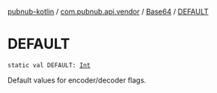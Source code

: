 [pubnub-kotlin](../../index.md) / [com.pubnub.api.vendor](../index.md) / [Base64](index.md) / [DEFAULT](./-d-e-f-a-u-l-t.md)

# DEFAULT

`static val DEFAULT: `[`Int`](https://kotlinlang.org/api/latest/jvm/stdlib/kotlin/-int/index.html)

Default values for encoder/decoder flags.

